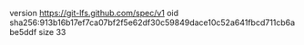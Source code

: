 version https://git-lfs.github.com/spec/v1
oid sha256:913b16b17ef7ca07bf2f5e62df30c59849dace10c52a641fbcd711cb6abe5ddf
size 33
